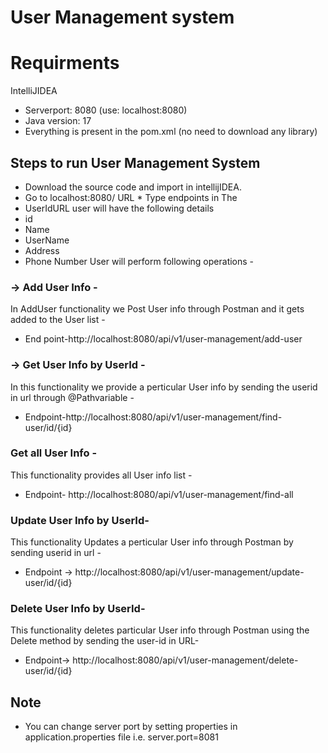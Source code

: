 # User Management system

# Requirments
IntelliJIDEA
* Serverport: 8080 (use: localhost:8080)
* Java version: 17
* Everything is present in the pom.xml (no need to download any library)

## Steps to run User Management System
* Download the source code and import in intellijIDEA.
* Go to localhost:8080/ URL * Type endpoints in The
* UserIdURL user will have the following details
* id
* Name
* UserName
* Address
* Phone Number
User will perform following operations -
### -> Add User Info - 
In AddUser functionality we Post User info through Postman and it gets added to the User list -
* End point-http://localhost:8080/api/v1/user-management/add-user
### -> Get User Info by UserId -
In this functionality we provide a perticular User info by sending the userid in url through @Pathvariable -
* Endpoint-http://localhost:8080/api/v1/user-management/find-user/id/{id}
### Get all User Info -
This functionality provides all User info list -
* Endpoint- http://localhost:8080/api/v1/user-management/find-all
###  Update User Info by UserId-
This functionality Updates a perticular User info through Postman by sending userid in url -
* Endpoint -> http://localhost:8080/api/v1/user-management/update-user/id/{id}

###  Delete User Info by UserId-
This functionality deletes particular User info through Postman using the Delete method by sending the user-id in URL-
* Endpoint-> http://localhost:8080/api/v1/user-management/delete-user/id/{id}
## Note
* You can change server port by setting properties in application.properties file i.e.
   server.port=8081
